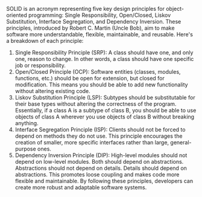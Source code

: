 SOLID is an acronym representing five key design principles for object-oriented programming: Single Responsibility, Open/Closed, Liskov Substitution, Interface Segregation, and Dependency Inversion. These principles, introduced by Robert C. Martin (Uncle Bob), aim to make software more understandable, flexible, maintainable, and reusable. 
Here's a breakdown of each principle:
1. Single Responsibility Principle (SRP):
A class should have one, and only one, reason to change. In other words, a class should have one specific job or responsibility. 
2. Open/Closed Principle (OCP):
Software entities (classes, modules, functions, etc.) should be open for extension, but closed for modification. This means you should be able to add new functionality without altering existing code. 
3. Liskov Substitution Principle (LSP):
Subtypes should be substitutable for their base types without altering the correctness of the program. Essentially, if a class A is a subtype of class B, you should be able to use objects of class A wherever you use objects of class B without breaking anything. 
4. Interface Segregation Principle (ISP):
Clients should not be forced to depend on methods they do not use. This principle encourages the creation of smaller, more specific interfaces rather than large, general-purpose ones. 
5. Dependency Inversion Principle (DIP):
High-level modules should not depend on low-level modules. Both should depend on abstractions. Abstractions should not depend on details. Details should depend on abstractions. This promotes loose coupling and makes code more flexible and maintainable. 
By following these principles, developers can create more robust and adaptable software systems. 

